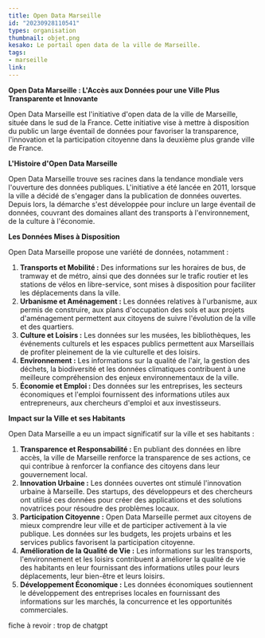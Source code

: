```yaml
---
title: Open Data Marseille
id: "20230928110541"
types: organisation
thumbnail: objet.png
kesako: Le portail open data de la ville de Marseille.
tags:
- marseille
link:
---
```

**Open Data Marseille : L'Accès aux Données pour une Ville Plus Transparente et Innovante**

Open Data Marseille est l'initiative d'open data de la ville de Marseille, située dans le sud de la France. Cette initiative vise à mettre à disposition du public un large éventail de données pour favoriser la transparence, l'innovation et la participation citoyenne dans la deuxième plus grande ville de France.

**L'Histoire d'Open Data Marseille**

Open Data Marseille trouve ses racines dans la tendance mondiale vers l'ouverture des données publiques. L'initiative a été lancée en 2011, lorsque la ville a décidé de s'engager dans la publication de données ouvertes. Depuis lors, la démarche s'est développée pour inclure un large éventail de données, couvrant des domaines allant des transports à l'environnement, de la culture à l'économie.

**Les Données Mises à Disposition**

Open Data Marseille propose une variété de données, notamment :

1.  **Transports et Mobilité :** Des informations sur les horaires de bus, de tramway et de métro, ainsi que des données sur le trafic routier et les stations de vélos en libre-service, sont mises à disposition pour faciliter les déplacements dans la ville.
2.  **Urbanisme et Aménagement :** Les données relatives à l'urbanisme, aux permis de construire, aux plans d'occupation des sols et aux projets d'aménagement permettent aux citoyens de suivre l'évolution de la ville et des quartiers.
3.  **Culture et Loisirs :** Les données sur les musées, les bibliothèques, les événements culturels et les espaces publics permettent aux Marseillais de profiter pleinement de la vie culturelle et des loisirs.
4.  **Environnement :** Les informations sur la qualité de l'air, la gestion des déchets, la biodiversité et les données climatiques contribuent à une meilleure compréhension des enjeux environnementaux de la ville.
5.  **Économie et Emploi :** Des données sur les entreprises, les secteurs économiques et l'emploi fournissent des informations utiles aux entrepreneurs, aux chercheurs d'emploi et aux investisseurs.

**Impact sur la Ville et ses Habitants**

Open Data Marseille a eu un impact significatif sur la ville et ses habitants :

1.  **Transparence et Responsabilité :** En publiant des données en libre accès, la ville de Marseille renforce la transparence de ses actions, ce qui contribue à renforcer la confiance des citoyens dans leur gouvernement local.
2.  **Innovation Urbaine :** Les données ouvertes ont stimulé l'innovation urbaine à Marseille. Des startups, des développeurs et des chercheurs ont utilisé ces données pour créer des applications et des solutions novatrices pour résoudre des problèmes locaux.
3.  **Participation Citoyenne :** Open Data Marseille permet aux citoyens de mieux comprendre leur ville et de participer activement à la vie publique. Les données sur les budgets, les projets urbains et les services publics favorisent la participation citoyenne.
4.  **Amélioration de la Qualité de Vie :** Les informations sur les transports, l'environnement et les loisirs contribuent à améliorer la qualité de vie des habitants en leur fournissant des informations utiles pour leurs déplacements, leur bien-être et leurs loisirs.
5.  **Développement Économique :** Les données économiques soutiennent le développement des entreprises locales en fournissant des informations sur les marchés, la concurrence et les opportunités commerciales.

fiche à revoir : 
trop de chatgpt